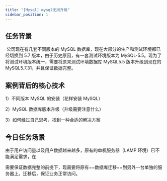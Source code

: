 ```yaml
---
title: "[Mysql] mysql无损升级"
sidebar_position: 1
---
```


## 任务背景

​ 公司现在有几套不同版本的 MySQL 数据库，现在大部分的生产和测试环境都已经切换到 5.7 版本，由于历史原因，有一套测试环境版本为 MySQL-5.5。现为了将测试环境版本统一，需要将原来测试环境数据库 MySQL5.5 版本升级到现在的 MySQL5.7.31，并且保证数据完整。

## 案例背后的核心技术

1）不同版本 MySQL 的安装（花样安装 MySQL）

2）MySQL 数据库版本升级（升级需要注意什么）

3）如何经过自己思考，找到一种合适的解决方案

## 今日任务场景

​由于用户访问量以及用户数据越来越多，原有的单机服务器（LAMP 环境）已不能满足需求，在

需要保证数据完整的前提下，现需要将原有==数据库迁移==到另外一台单独的服务器上。迁移后，保证业务正常访问。
